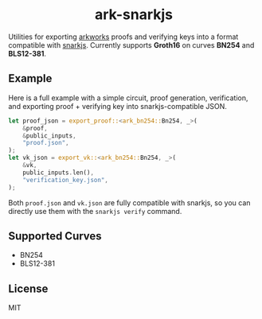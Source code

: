 # <h1 align="center"> ark-snarkjs </h1>

Utilities for exporting [arkworks](https://arkworks.rs/) proofs and verifying keys into a format compatible with [snarkjs](https://github.com/iden3/snarkjs).
Currently supports **Groth16** on curves **BN254** and **BLS12-381**.

## Example

Here is a full example with a simple circuit, proof generation, verification, and exporting proof + verifying key into snarkjs-compatible JSON.

```rust
let proof_json = export_proof::<ark_bn254::Bn254, _>(
    &proof,
    &public_inputs,
    "proof.json",
);
let vk_json = export_vk::<ark_bn254::Bn254, _>(
    &vk,
    public_inputs.len(),
    "verification_key.json",
);
```

Both `proof.json` and `vk.json` are fully compatible with snarkjs, so you can directly use them with the `snarkjs verify` command.

## Supported Curves

- BN254
- BLS12-381

## License

MIT
